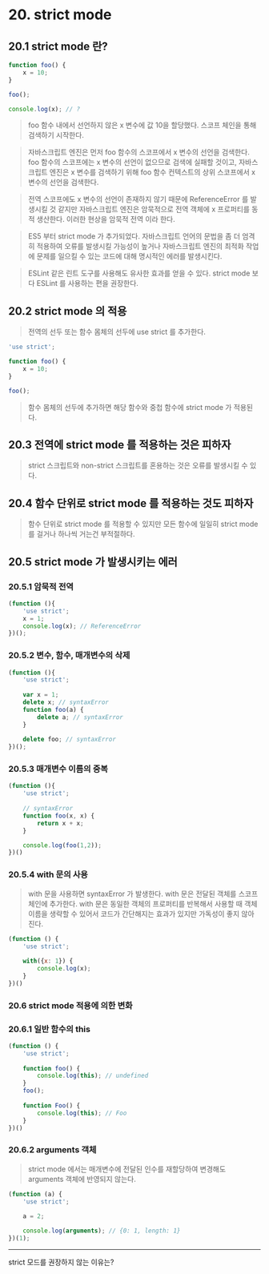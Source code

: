 # 20. strict mode

## 20.1 strict mode 란?

```javascript
function foo() {
    x = 10;
}

foo();

console.log(x); // ?
```

> foo 함수 내에서 선언하지 않은 x 변수에 값 10을 할당했다.
> 스코프 체인을 통해 검색하기 시작한다.

> 자바스크립트 엔진은 먼저 foo 함수의 스코프에서 x 변수의 선언을 검색한다. foo 함수의 스코프에는 x 변수의 선언이 없으므로
> 검색에 실패할 것이고, 자바스크립트 엔진은 x 변수를 검색하기 위해 foo 함수 컨텍스트의 상위 스코프에서 x 변수의 선언을 검색한다.

> 전역 스코프에도 x 변수의 선언이 존재하지 않기 때문에 ReferenceError 를 발생시킬 것 같지만 자바스크립트 엔진은 암묵적으로 전역 객체에 x 프로퍼티를 동적 생산한다.
> 이러한 현상을 암묵적 전역 이라 한다.

> ES5 부터 strict mode 가 추가되었다. 자바스크립트 언어의 문법을 좀 더 엄격히 적용하여
> 오류를 발생시킬 가능성이 높거나 자바스크립트 엔진의 최적화 작업에 문제를 일으킬 수 있는 코드에 대해 명시적인 에러를 발생시킨다.

> ESLint 같은 린트 도구를 사용해도 유사한 효과를 얻을 수 있다.
> strict mode 보다 ESLint 를 사용하는 편을 권장한다.

## 20.2 strict mode 의 적용

> 전역의 선두 또는 함수 몸체의 선두에 use strict 를 추가한다.

```javascript
'use strict';

function foo() {
    x = 10;
}

foo();
```

> 함수 몸체의 선두에 추가하면 해당 함수와 중첩 함수에 strict mode 가 적용된다.

## 20.3 전역에 strict mode 를 적용하는 것은 피하자

> strict 스크립트와 non-strict 스크립트를 혼용하는 것은 오류를 발생시킬 수 있다.

## 20.4 함수 단위로 strict mode 를 적용하는 것도 피하자

> 함수 단위로 strict mode 를 적용할 수 있지만 모든 함수에 일일히 strict mode를 걸거나 하나씩 거는건 부적절하다.

## 20.5 strict mode 가 발생시키는 에러

### 20.5.1 암묵적 전역

```javascript
(function (){
    'use strict';
    x = 1;
    console.log(x); // ReferenceError
})();
```

### 20.5.2 변수, 함수, 매개변수의 삭제

```javascript
(function (){
    'use strict';
    
    var x = 1;
    delete x; // syntaxError
    function foo(a) {
        delete a; // syntaxError
    }
    
    delete foo; // syntaxError
})();
```

### 20.5.3 매개변수 이름의 중복


```javascript
(function (){
    'use strict';
    
    // syntaxError
    function foo(x, x) {
        return x + x;
    }

    console.log(foo(1,2));
})()
```

### 20.5.4 with 문의 사용

> with 문을 사용하면 syntaxError 가 발생한다.
> with 문은 전달된 객체를 스코프 체인에 추가한다. with 문은 동일한 객체의 프로퍼티를
> 반복해서 사용할 때 객체 이름을 생략할 수 있어서 코드가 간단해지는 효과가 있지만 가독성이 좋지 않아진다.

```javascript
(function () {
    'use strict';
    
    with({x: 1}) {
        console.log(x);
    }
})()
```

### 20.6 strict mode 적용에 의한 변화

### 20.6.1 일반 함수의 this

```javascript
(function () {
    'use strict';
    
    function foo() {
        console.log(this); // undefined
    }
    foo();
    
    function Foo() {
        console.log(this); // Foo
    }
})()
```

### 20.6.2 arguments 객체

> strict mode 에서는 매개변수에 전달된 인수를 재할당하여 변경해도 arguments 객체에 반영되지 않는다.

```javascript
(function (a) {
    'use strict';
    
    a = 2;

    console.log(arguments); // {0: 1, length: 1}
})(1);
```

---

strict 모드를 권장하지 않는 이유는?